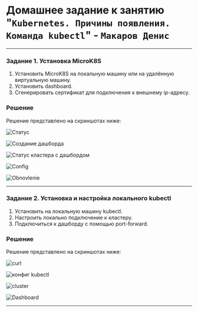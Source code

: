 # Домашнее задание к занятию "`Kubernetes. Причины появления. Команда kubectl`" - `Макаров Денис`

---

### Задание 1. Установка MicroK8S

1. Установить MicroK8S на локальную машину или на удалённую виртуальную машину.
2. Установить dashboard.
3. Сгенерировать сертификат для подключения к внешнему ip-адресу.

### Решение 
Решение представлено на скриншотах ниже:

![Статус](https://github.com/user-attachments/assets/77ae6f5b-cf90-4c91-9319-93d077fc2e56)

![Создание дашборда](https://github.com/user-attachments/assets/d6324ecc-b624-4fbe-aec2-00dc89f83b6b)

![Статус кластера с дашбордом](https://github.com/user-attachments/assets/4c24622c-7a27-46e4-97ec-09d18b21deab)

![Config](https://github.com/user-attachments/assets/a0adb037-5d66-41db-9ee2-bd0173e5bc7c)

![Obnovlenie](https://github.com/user-attachments/assets/c5e8ed4f-4106-4579-a66a-10626008d52e)

---

### Задание 2. Установка и настройка локального kubectl
1. Установить на локальную машину kubectl.
2. Настроить локально подключение к кластеру.
3. Подключиться к дашборду с помощью port-forward.

### Решение
Решение представлено на скриншотах ниже:

![curl](https://github.com/user-attachments/assets/aa6f22f3-4e85-4d0e-8ccb-a3303a1eac0b)

![конфиг kubectl](https://github.com/user-attachments/assets/accac680-cc82-45de-bb94-05afa24813f4)

![cluster](https://github.com/user-attachments/assets/5478073c-a56c-4e11-af5b-a783f261ccd0)


![Dashboard](https://github.com/user-attachments/assets/c6cb30f1-195f-479b-b75b-5202035f937f)

---






